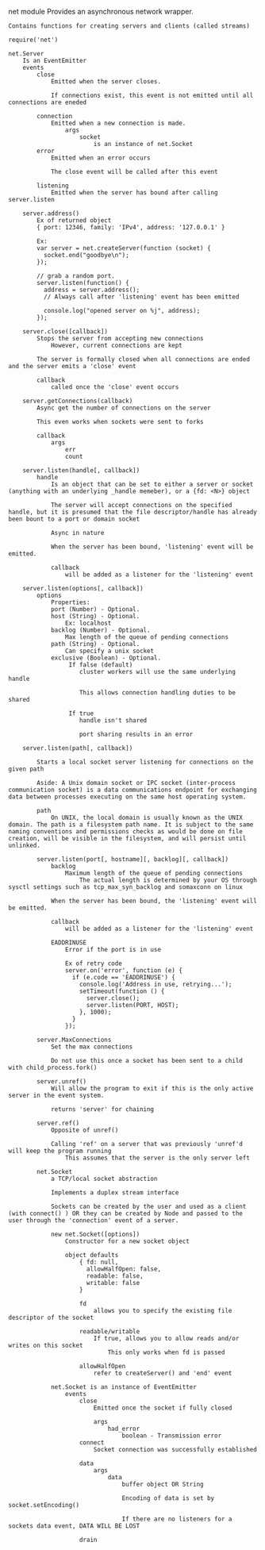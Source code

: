 net module
	Provides an asynchronous network wrapper.

	Contains functions for creating servers and clients (called streams)

	require('net')

	net.Server
		Is an EventEmitter
		events
			close
				Emitted when the server closes.

				If connections exist, this event is not emitted until all connections are eneded

			connection
				Emitted when a new connection is made.
					args
						socket
							is an instance of net.Socket
			error
				Emitted when an error occurs

				The close event will be called after this event

			listening
				Emitted when the server has bound after calling server.listen

		server.address()
			Ex of returned object
			{ port: 12346, family: 'IPv4', address: '127.0.0.1' }

			Ex:
			var server = net.createServer(function (socket) {
			  socket.end("goodbye\n");
			});

			// grab a random port.
			server.listen(function() {
			  address = server.address();
			  // Always call after 'listening' event has been emitted

			  console.log("opened server on %j", address);
			});

		server.close([callback])
			Stops the server from accepting new connections
				However, current connections are kept

			The server is formally closed when all connections are ended and the server emits a 'close' event

			callback
				called once the 'close' event occurs

		server.getConnections(callback)
			Async get the number of connections on the server

			This even works when sockets were sent to forks

			callback
				args
					err
					count

		server.listen(handle[, callback])
			handle
				Is an object that can be set to either a server or socket (anything with an underlying _handle memeber), or a {fd: <N>} object

				The server will accept connections on the specified handle, but it is presumed that the file descriptor/handle has already been bount to a port or domain socket

				Async in nature

				When the server has been bound, 'listening' event will be emitted.  

				callback
					will be added as a listener for the 'listening' event

		server.listen(options[, callback])
			options
				Properties:
				port (Number) - Optional.
				host (String) - Optional.
					Ex: localhost
				backlog (Number) - Optional.
					Max length of the queue of pending connections
				path (String) - Optional.
					Can specify a unix socket
				exclusive (Boolean) - Optional.
					 If false (default)
					 	cluster workers will use the same underlying handle
					 	
					 	This allows connection handling duties to be shared

					 If true
					 	handle isn't shared

					 	port sharing results in an error
		
		server.listen(path[, callback])

			Starts a local socket server listening for connections on the given path

			Aside: A Unix domain socket or IPC socket (inter-process communication socket) is a data communications endpoint for exchanging data between processes executing on the same host operating system. 

			path
				On UNIX, the local domain is usually known as the UNIX domain. The path is a filesystem path name. It is subject to the same naming conventions and permissions checks as would be done on file creation, will be visible in the filesystem, and will persist until unlinked.

			server.listen(port[, hostname][, backlog][, callback])
				backlog
					Maximum length of the queue of pending connections
						The actual length is determined by your OS through sysctl settings such as tcp_max_syn_backlog and somaxconn on linux

				When the server has been bound, the 'listening' event will be emitted.

				callback
					will be added as a listener for the 'listening' event

				EADDRINUSE
					Error if the port is in use

					Ex of retry code
					server.on('error', function (e) {
					  if (e.code == 'EADDRINUSE') {
					    console.log('Address in use, retrying...');
					    setTimeout(function () {
					      server.close();
					      server.listen(PORT, HOST);
					    }, 1000);
					  }
					});

			server.MaxConnections
				Set the max connections

				Do not use this once a socket has been sent to a child with child_process.fork()

			server.unref()
				Will allow the program to exit if this is the only active server in the event system.

				returns 'server' for chaining

			server.ref()
				Opposite of unref()

				Calling 'ref' on a server that was previously 'unref'd will keep the program running
					This assumes that the server is the only server left

			net.Socket
				a TCP/local socket abstraction

				Implements a duplex stream interface

				Sockets can be created by the user and used as a client (with connect() ) OR they can be created by Node and passed to the user through the 'connection' event of a server.

				new net.Socket([options])
					Constructor for a new socket object

					object defaults
						{ fd: null,
						  allowHalfOpen: false,
						  readable: false,
						  writable: false
						}

						fd
							allows you to specify the existing file descriptor of the socket

						readable/writable
							If true, allows you to allow reads and/or writes on this socket
								This only works when fd is passed

						allowHalfOpen
							refer to createServer() and 'end' event

				net.Socket is an instance of EventEmitter
					events
						close
							Emitted once the socket if fully closed

							args
								had_error
									boolean - Transmission error
						connect
							Socket connection was successfully established

						data
							args
								data
									buffer object OR String

									Encoding of data is set by socket.setEncoding()

									If there are no listeners for a sockets data event, DATA WILL BE LOST

						drain

